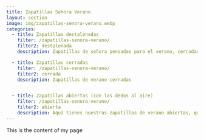 ```yaml
---
title: Zapatillas Señora Verano
layout: section
image: img/zapatillas-senora-verano.webp
categories:
  - title: Zapatillas destalonadas
    filter: /zapatillas-senora-verano/
    filter2: destalonada
    description: Zapatillas de señora pensadas para el verano, cerradas por los dedos y sin talón

  - title: Zapatillas cerradas
    filter: /zapatillas-senora-verano/
    filter2: cerrada
    description: Zapatillas de verano cerradas


  - title: Zapatillas abiertas (con los dedos al aire)
    filter: /zapatillas-senora-verano/
    filter2: abierta
    description: Aquí tienes nuestras zapatillas de verano abiertas, que dejarán tus deditos al aire
---
```


This is the content of my page